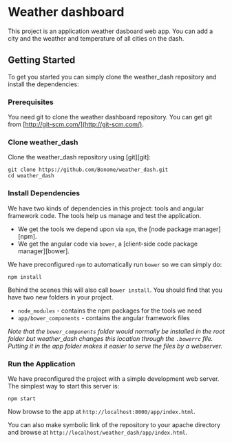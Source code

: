 # Weather dashboard

This project is an application weather dasboard web app.
You can add a city and the weather and temperature of all cities on the dash.


## Getting Started

To get you started you can simply clone the weather_dash repository and install the dependencies:

### Prerequisites

You need git to clone the weather dashboard repository. You can get git from
[http://git-scm.com/](http://git-scm.com/).

### Clone weather_dash

Clone the weather_dash repository using [git][git]:

```
git clone https://github.com/Bonome/weather_dash.git
cd weather_dash
```
### Install Dependencies

We have two kinds of dependencies in this project: tools and angular framework code.  The tools help
us manage and test the application.

* We get the tools we depend upon via `npm`, the [node package manager][npm].
* We get the angular code via `bower`, a [client-side code package manager][bower].

We have preconfigured `npm` to automatically run `bower` so we can simply do:

```
npm install
```

Behind the scenes this will also call `bower install`.  You should find that you have two new
folders in your project.

* `node_modules` - contains the npm packages for the tools we need
* `app/bower_components` - contains the angular framework files

*Note that the `bower_components` folder would normally be installed in the root folder but
weather_dash changes this location through the `.bowerrc` file.  Putting it in the app folder makes
it easier to serve the files by a webserver.*

### Run the Application

We have preconfigured the project with a simple development web server.  The simplest way to start
this server is:

```
npm start
```

Now browse to the app at `http://localhost:8000/app/index.html`.

You can also make symbolic link of the repository to your apache directory and browse at `http://localhost/weather_dash/app/index.html`.
